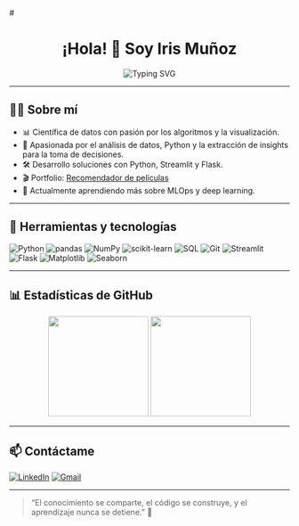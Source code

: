 #<h1 align="center">¡Hola! 👋 Soy Iris Muñoz</h1>

<p align="center">
  <img src="https://readme-typing-svg.demolab.com?font=Fira+Code&duration=3000&pause=1000&color=F25C9C&center=true&vCenter=true&width=435&lines=Cient%C3%ADfica+de+Datos+y+Desarrolladora;Apasionada+por+la+IA+y+los+Datos;Siempre+aprendiendo+y+creando+%F0%9F%A4%96" alt="Typing SVG" />
</p>

---

## 👩‍💻 Sobre mí

- 📊 Científica de datos con pasión por los algoritmos y la visualización.
- 🤖 Apasionada por el análisis de datos, Python y la extracción de insights para la toma de decisiones.
- 🛠️ Desarrollo soluciones con Python, Streamlit y Flask.
- 🎬 Portfolio: [Recomendador de películas]([https://github.com/Piris14](https://github.com/Piris14/Trabajo_final_Iris_Loic_Javi))
- 🌱 Actualmente aprendiendo más sobre MLOps y deep learning.

---

## 🧰 Herramientas y tecnologías

![Python](https://img.shields.io/badge/-Python-333333?style=flat&logo=python)
![pandas](https://img.shields.io/badge/-pandas-150458?style=flat&logo=pandas)
![NumPy](https://img.shields.io/badge/-NumPy-013243?style=flat&logo=numpy)
![scikit-learn](https://img.shields.io/badge/-Scikit--Learn-F7931E?style=flat&logo=scikit-learn)
![SQL](https://img.shields.io/badge/-SQL-4479A1?style=flat&logo=mysql)
![Git](https://img.shields.io/badge/-Git-F05032?style=flat&logo=git)
![Streamlit](https://img.shields.io/badge/-Streamlit-FF4B4B?style=flat&logo=streamlit)
![Flask](https://img.shields.io/badge/-Flask-000000?style=flat&logo=flask)
![Matplotlib](https://img.shields.io/badge/-Matplotlib-11557C?style=flat&logo=matplotlib)
![Seaborn](https://img.shields.io/badge/-Seaborn-2E77BC?style=flat)


---

## 📊 Estadísticas de GitHub

<p align="center">
  <img height="180em" src="https://github-readme-stats.vercel.app/api?username=Piris14&show_icons=true&theme=radical" />
  <img height="180em" src="https://github-readme-stats.vercel.app/api/top-langs/?username=Piris14&layout=compact&theme=radical" />
</p>


---

## 📫 Contáctame

[![LinkedIn](https://img.shields.io/badge/-LinkedIn-0A66C2?style=flat&logo=linkedin&logoColor=white)](https://www.linkedin.com/in/iris-muñoz-herrera-554baa198/)
[![Gmail](https://img.shields.io/badge/-Email-EA4335?style=flat&logo=gmail&logoColor=white)](mailto:irismunozherrera@gmail.com)

---

> “El conocimiento se comparte, el código se construye, y el aprendizaje nunca se detiene.” 🚀

